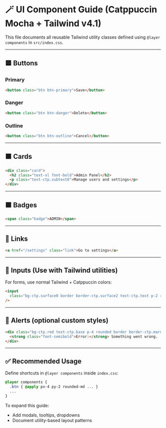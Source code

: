 # 🪄 UI Component Guide (Catppuccin Mocha + Tailwind v4.1)

This file documents all reusable Tailwind utility classes defined using `@layer components` in `src/index.css`.

---

## 🟦 Buttons

### Primary

```html
<button class="btn btn-primary">Save</button>
```

### Danger

```html
<button class="btn btn-danger">Delete</button>
```

### Outline

```html
<button class="btn btn-outline">Cancel</button>
```

---

## 🟫 Cards

```html
<div class="card">
  <h2 class="text-xl font-bold">Admin Panel</h2>
  <p class="text-ctp.subtext0">Manage users and settings</p>
</div>
```

---

## 🟪 Badges

```html
<span class="badge">ADMIN</span>
```

---

## 🔵 Links

```html
<a href="/settings" class="link">Go to settings</a>
```

---

## 📝 Inputs (Use with Tailwind utilities)

For forms, use normal Tailwind + Catppuccin colors:

```html
<input
  class="bg-ctp.surface0 border border-ctp.surface2 text-ctp.text p-2 rounded outline-none focus:ring focus:ring-ctp.blue"
/>
```

---

## 🔐 Alerts (optional custom styles)

```html
<div class="bg-ctp.red text-ctp.base p-4 rounded border border-ctp.maroon">
  <strong class="font-semibold">Error:</strong> Something went wrong.
</div>
```

---

## ✅ Recommended Usage

Define shortcuts in `@layer components` inside `index.css`:

```css
@layer components {
  .btn { @apply px-4 py-2 rounded-md ... }
  ...
}
```

To expand this guide:

- Add modals, tooltips, dropdowns
- Document utility-based layout patterns
